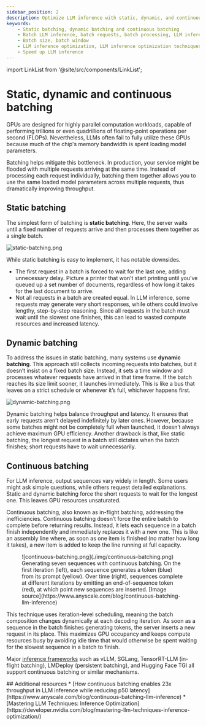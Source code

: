 ```yaml
---
sidebar_position: 2
description: Optimize LLM inference with static, dynamic, and continuous batching for better GPU utilization.
keywords:
    - Static batching, dynamic batching and continuous batching
    - Batch LLM inference, batch requests, batch processing, LLM inference batching, LLM batching
    - Batch size, batch window
    - LLM inference optimization, LLM inference optimization techniques​, LLM batch API
    - Speed up LLM inference
---
```


import LinkList from '@site/src/components/LinkList';

# Static, dynamic and continuous batching

GPUs are designed for highly parallel computation workloads, capable of performing trillions or even quadrillions of floating-point operations per second (FLOPs). Nevertheless, LLMs often fail to fully utilize these GPUs because much of the chip's memory bandwidth is spent loading model parameters.

Batching helps mitigate this bottleneck. In production, your service might be flooded with multiple requests arriving at the same time. Instead of processing each request individually, batching them together allows you to use the same loaded model parameters across multiple requests, thus dramatically improving throughput.

## Static batching

The simplest form of batching is **static batching**. Here, the server waits until a fixed number of requests arrive and then processes them together as a single batch.

![static-batching.png](./img/static-batching.png)

While static batching is easy to implement, it has notable downsides. 

- The first request in a batch is forced to wait for the last one, adding unnecessary delay. Picture a printer that won’t start printing until you’ve queued up a set number of documents, regardless of how long it takes for the last document to arrive.
- Not all requests in a batch are created equal. In LLM inference, some requests may generate very short responses, while others could involve lengthy, step-by-step reasoning. Since all requests in the batch must wait until the slowest one finishes, this can lead to wasted compute resources and increased latency.

## Dynamic batching

To address the issues in static batching, many systems use **dynamic batching**. This approach still collects incoming requests into batches, but it doesn’t insist on a fixed batch size. Instead, it sets a time window and processes whatever requests have arrived in that time frame. If the batch reaches its size limit sooner, it launches immediately. This is like a bus that leaves on a strict schedule or whenever it’s full, whichever happens first.

![dynamic-batching.png](./img/dynamic-batching.png)

Dynamic batching helps balance throughput and latency. It ensures that early requests aren’t delayed indefinitely by later ones. However, because some batches might not be completely full when launched, it doesn’t always achieve maximum GPU efficiency. Another drawback is that, like static batching, the longest request in a batch still dictates when the batch finishes; short requests have to wait unnecessarily.

## Continuous batching

For LLM inference, output sequences vary widely in length. Some users might ask simple questions, while others request detailed explanations. Static and dynamic batching force the short requests to wait for the longest one. This leaves GPU resources unsaturated.

Continuous batching, also known as in-flight batching, addressing the inefficiencies. Continuous batching doesn’t force the entire batch to complete before returning results. Instead, it lets each sequence in a batch finish independently and immediately replaces it with a new one. This is like an assembly line where, as soon as one item is finished (no matter how long it takes), a new item is added to keep the line running at full capacity.

<figure>
![continuous-batching.png](./img/continuous-batching.png)
<figcaption>Generating seven sequences with continuous batching. On the first iteration (left), each sequence generates a token (blue) from its prompt (yellow). Over time (right), sequences complete at different iterations by emitting an end-of-sequence token (red), at which point new sequences are inserted. [Image source](https://www.anyscale.com/blog/continuous-batching-llm-inference)</figcaption>
</figure>

This technique uses iteration-level scheduling, meaning the batch composition changes dynamically at each decoding iteration. As soon as a sequence in the batch finishes generating tokens, the server inserts a new request in its place. This maximizes GPU occupancy and keeps compute resources busy by avoiding idle time that would otherwise be spent waiting for the slowest sequence in a batch to finish.

Major [inference frameworks](../getting-started/choosing-the-right-inference-framework) such as vLLM, SGLang, TensorRT-LLM (in-flight batching), LMDeploy (persistent batching), and Hugging Face TGI all support continuous batching or similar mechanisms.

<LinkList>
  ## Additional resources
  * [How continuous batching enables 23x throughput in LLM inference while reducing p50 latency](https://www.anyscale.com/blog/continuous-batching-llm-inference)
  * [Mastering LLM Techniques: Inference Optimization](https://developer.nvidia.com/blog/mastering-llm-techniques-inference-optimization/)
</LinkList>